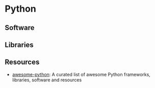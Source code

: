 # Python

## Software

## Libraries

## Resources

* [awesome-python](https://github.com/vinta/awesome-python): A curated list of awesome Python frameworks, libraries, software and resources

